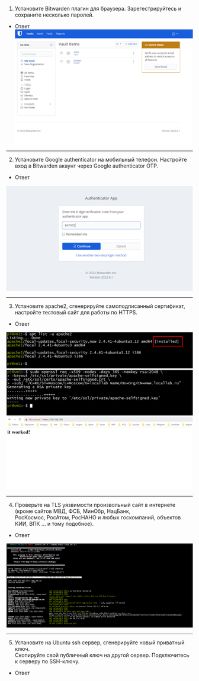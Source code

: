 1. Установите Bitwarden плагин для браузера. Зарегестрируйтесь и сохраните несколько паролей.<br>

-	Ответ
![Bitwarden](https://github.com/davlyatov-ts/security/blob/master/Bitwarden.png)<br>
___
2. Установите Google authenticator на мобильный телефон. Настройте вход в Bitwarden акаунт через Google authenticator OTP.<br>

-	Ответ

![OTP](https://github.com/davlyatov-ts/security/blob/master/111.png)<br>
___
3. Установите apache2, сгенерируйте самоподписанный сертификат, настройте тестовый сайт для работы по HTTPS.<br>

-	Ответ

![install apache](https://github.com/davlyatov-ts/security/blob/master/apache2.png)<br>
![Cert](https://github.com/davlyatov-ts/security/blob/master/openssl-req.png)<br>
![https](https://github.com/davlyatov-ts/security/blob/master/https.png)<br>
___
4. Проверьте на TLS уязвимости произвольный сайт в интернете (кроме сайтов МВД, ФСБ, МинОбр, НацБанк,<br>
 РосКосмос, РосАтом, РосНАНО и любых госкомпаний, объектов КИИ, ВПК ... и тому подобное).<br>

-	Ответ

![TLS](https://github.com/davlyatov-ts/security/blob/master/jet.png)<br>
___
5. Установите на Ubuntu ssh сервер, сгенерируйте новый приватный ключ.<br> 
Скопируйте свой публичный ключ на другой сервер. Подключитесь к серверу по SSH-ключу.<br>

-	Ответ


